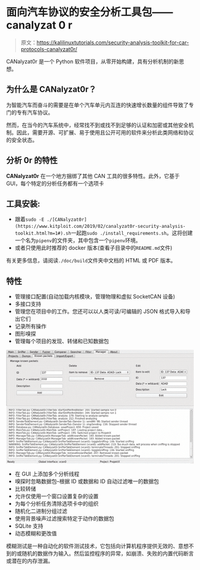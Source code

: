 # 面向汽车协议的安全分析工具包——canalyzat 0 r

> 原文：<https://kalilinuxtutorials.com/security-analysis-toolkit-for-car-protocols-canalyzat0r/>

CANalyzat0r 是一个 Python 软件项目，从零开始构建，具有分析机制的新思想。

## **为什么是 CANalyzat0r？**

为智能汽车而奋斗的需要是在单个汽车单元内互连的快速增长数量的组件导致了专门的专有汽车协议。

然而，在当今的汽车系统中，经常找不到或找不到足够的认证和加密或其他安全机制。因此，需要开源、可扩展、易于使用且公开可用的软件来分析此类网络和协议的安全状态。

## **分析 0r 的特性**

**CANalyzat0r** 在一个地方捆绑了其他 CAN 工具的很多特性。此外，它基于 GUI，每个特定的分析任务都有一个选项卡

## **工具安装:**

*   跟着`sudo -E ./[CANalyzat0r](https://www.kitploit.com/2019/02/canalyzat0r-security-analysis-toolkit.html?m=1#).sh`一起跑`sudo ./install_requirements.sh`。这将创建一个名为`pipenv`的文件夹，其中包含一个`pipenv`环境。
*   或者只使用此时推荐的 docker 版本(查看子目录中的`README.md`文件)

有关更多信息，请阅读`./doc/build`文件夹中文档的 HTML 或 PDF 版本。

## **特性**

*   管理接口配置(自动加载内核模块，管理物理和虚拟 SocketCAN 设备)
*   多接口支持
*   管理您在项目中的工作。您还可以以人类可读/可编辑的 JSON 格式导入和导出它们
*   记录所有操作
*   图形嗅探
*   管理每个项目的发现、转储和已知数据包

![](img//fb689d319ac71b75f6fba33edef75f6c.png)

*   在 GUI 上添加多个分析线程
*   嗅探时忽略数据包–根据 ID 或数据和 ID 自动过滤唯一的数据包
*   比较转储
*   允许仅使用一个窗口设置复杂的设置
*   为每个分析任务清除选项卡中的<g class="gr_ gr_29 gr-alert gr_gramm gr_inline_cards gr_disable_anim_appear Grammar only-ins doubleReplace replaceWithoutSep" id="29" data-gr-id="29">组织</g>
*   随机化二进制分组过滤
*   使用背景噪声过滤搜索特定于动作的数据包
*   SQLite 支持
*   动态模糊和更改值

模糊测试是一种自动化的软件测试技术，它包括向计算机程序提供无效的、意想不到的或随机的数据作为输入。然后监控程序的异常，如崩溃、失败的内置代码断言或潜在的内存泄漏。